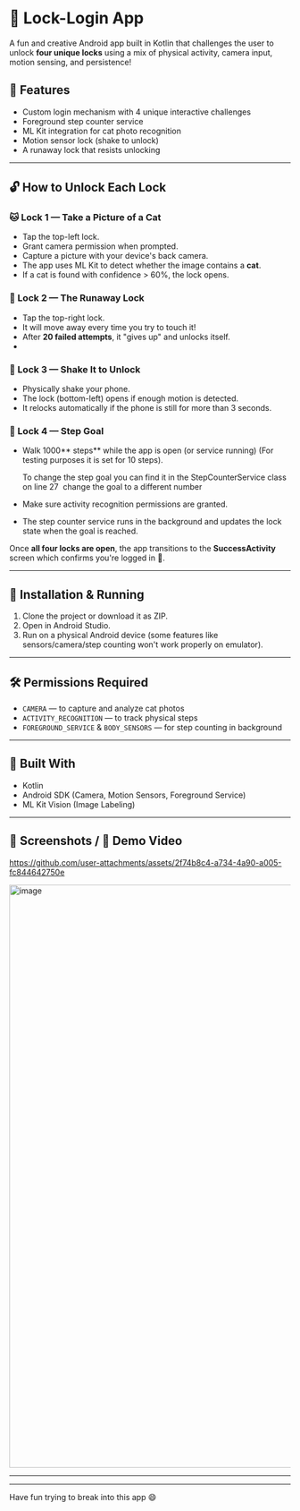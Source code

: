 # 🔐 Lock-Login App

A fun and creative Android app built in Kotlin that challenges the user to unlock **four unique locks** using a mix of physical activity, camera input, motion sensing, and persistence!

## 🚀 Features

- Custom login mechanism with 4 unique interactive challenges
- Foreground step counter service
- ML Kit integration for cat photo recognition
- Motion sensor lock (shake to unlock)
- A runaway lock that resists unlocking



---

## 🔓 How to Unlock Each Lock

### 🐱 Lock 1 — Take a Picture of a Cat

- Tap the top-left lock.
- Grant camera permission when prompted.
- Capture a picture with your device's back camera.
- The app uses ML Kit to detect whether the image contains a **cat**.
- If a cat is found with confidence > 60%, the lock opens.

### 🏃 Lock 2 — The Runaway Lock

- Tap the top-right lock.
- It will move away every time you try to touch it!
- After **20 failed attempts**, it "gives up" and unlocks itself. 
-

### 📳 Lock 3 — Shake It to Unlock

- Physically shake your phone.
- The lock (bottom-left) opens if enough motion is detected.
- It relocks automatically if the phone is still for more than 3 seconds.

### 👣 Lock 4 — Step Goal

- Walk 1000\*\* steps\*\* while the app is open (or service running) (For testing purposes it is set for 10 steps).

  To change the step goal you can find it in the StepCounterService class on line 27  change the goal to a different number 

- Make sure activity recognition permissions are granted.

- The step counter service runs in the background and updates the lock state when the goal is reached.

Once **all four locks are open**, the app transitions to the **SuccessActivity** screen which confirms you're logged in 🎉.

---

## 📲 Installation & Running

1. Clone the project or download it as ZIP.
2. Open in Android Studio.
3. Run on a physical Android device (some features like sensors/camera/step counting won't work properly on emulator).

---

## 🛠 Permissions Required

- `CAMERA` — to capture and analyze cat photos
- `ACTIVITY_RECOGNITION` — to track physical steps
- `FOREGROUND_SERVICE` & `BODY_SENSORS` — for step counting in background

---

## 🧠 Built With

- Kotlin
- Android SDK (Camera, Motion Sensors, Foreground Service)
- ML Kit Vision (Image Labeling)

---

## 📸 Screenshots / 🎥 Demo Video

https://github.com/user-attachments/assets/2f74b8c4-a734-4a90-a005-fc844642750e

<img width="1042" alt="image" src="https://github.com/user-attachments/assets/5e8c6647-36d5-4565-b2d4-009d9ec120a7" />


---

---

Have fun trying to break into this app 😄

